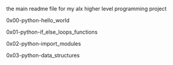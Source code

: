 the main readme file for my alx higher level programming project

0x00-python-hello_world

0x01-python-if_else_loops_functions

0x02-python-import_modules

0x03-python-data_structures

